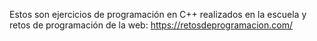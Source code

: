 Estos son ejercicios de programación en C++ realizados en la escuela y retos de programación de la web: https://retosdeprogramacion.com/
